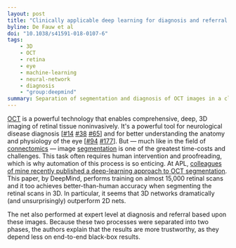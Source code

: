 ```yaml
---
layout: post
title: "Clinically applicable deep learning for diagnosis and referral in retinal disease"
byline: De Fauw et al
doi: "10.1038/s41591-018-0107-6"
tags:
    - 3D
    - OCT
    - retina
    - eye
    - machine-learning
    - neural-network
    - diagnosis
    - "group:deepmind"
summary: Separation of segmentation and diagnosis of OCT images in a clinical setting improves human-machine cooperation.
---
```


[OCT](http://blog.jordan.matelsky.com/365papers/tag/#OCT) is a powerful technology that enables comprehensive, deep, 3D imaging of retinal tissue noninvasively. It's a powerful tool for neurological disease diagnosis [[#14](http://blog.jordan.matelsky.com/365papers/14) [#38](http://blog.jordan.matelsky.com/365papers/38) [#65](http://blog.jordan.matelsky.com/365papers/65)] and for better understanding the anatomy and physiology of the eye [[#94](http://blog.jordan.matelsky.com/365papers/94) [#177](http://blog.jordan.matelsky.com/365papers/177)]. But — much like in the field of [connectomics](http://blog.jordan.matelsky.com/365papers/tag/#connectome) — image [segmentation](http://blog.jordan.matelsky.com/365papers/tag/#segmentation) is one of the greatest time-costs and challenges. This task often requires human intervention and proofreading, which is why automation of this process is so enticing. At APL, [colleagues of mine recently published a deep-learning approach to OCT segmentation](http://blog.jordan.matelsky.com/365papers/177/). This paper, by DeepMind, performs training on almost 15,000 retinal scans and it too achieves better-than-human accuracy when segmenting the retinal scans in 3D. In particular, it seems that 3D networks dramatically (and unsurprisingly) outperform 2D nets.

The net also performed at expert level at diagnosis and referral based upon these images. Because these two processes were separated into two phases, the authors explain that the results are more trustworthy, as they depend less on end-to-end black-box results.
